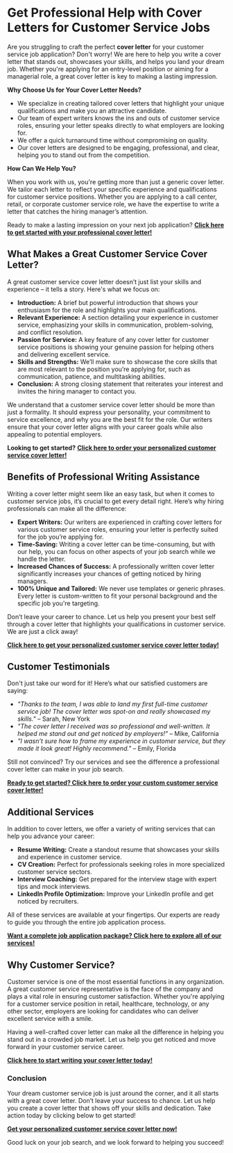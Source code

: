 # Get Professional Help with Cover Letters for Customer Service Jobs

Are you struggling to craft the perfect **cover letter** for your customer service job application? Don't worry! We are here to help you write a cover letter that stands out, showcases your skills, and helps you land your dream job. Whether you're applying for an entry-level position or aiming for a managerial role, a great cover letter is key to making a lasting impression.

**Why Choose Us for Your Cover Letter Needs?**

- We specialize in creating tailored cover letters that highlight your unique qualifications and make you an attractive candidate.
- Our team of expert writers knows the ins and outs of customer service roles, ensuring your letter speaks directly to what employers are looking for.
- We offer a quick turnaround time without compromising on quality.
- Our cover letters are designed to be engaging, professional, and clear, helping you to stand out from the competition.

**How Can We Help You?**

When you work with us, you're getting more than just a generic cover letter. We tailor each letter to reflect your specific experience and qualifications for customer service positions. Whether you are applying to a call center, retail, or corporate customer service role, we have the expertise to write a letter that catches the hiring manager’s attention.

Ready to make a lasting impression on your next job application? [**Click here to get started with your professional cover letter!**](https://tinyurl.com/topessay?keyword=cover+letters+customer+service)

## What Makes a Great Customer Service Cover Letter?

A great customer service cover letter doesn’t just list your skills and experience – it tells a story. Here's what we focus on:

- **Introduction:** A brief but powerful introduction that shows your enthusiasm for the role and highlights your main qualifications.
- **Relevant Experience:** A section detailing your experience in customer service, emphasizing your skills in communication, problem-solving, and conflict resolution.
- **Passion for Service:** A key feature of any cover letter for customer service positions is showing your genuine passion for helping others and delivering excellent service.
- **Skills and Strengths:** We’ll make sure to showcase the core skills that are most relevant to the position you’re applying for, such as communication, patience, and multitasking abilities.
- **Conclusion:** A strong closing statement that reiterates your interest and invites the hiring manager to contact you.

We understand that a customer service cover letter should be more than just a formality. It should express your personality, your commitment to service excellence, and why you are the best fit for the role. Our writers ensure that your cover letter aligns with your career goals while also appealing to potential employers.

**Looking to get started?** [**Click here to order your personalized customer service cover letter!**](https://tinyurl.com/topessay?keyword=cover+letters+customer+service)

## Benefits of Professional Writing Assistance

Writing a cover letter might seem like an easy task, but when it comes to customer service jobs, it’s crucial to get every detail right. Here’s why hiring professionals can make all the difference:

- **Expert Writers:** Our writers are experienced in crafting cover letters for various customer service roles, ensuring your letter is perfectly suited for the job you’re applying for.
- **Time-Saving:** Writing a cover letter can be time-consuming, but with our help, you can focus on other aspects of your job search while we handle the letter.
- **Increased Chances of Success:** A professionally written cover letter significantly increases your chances of getting noticed by hiring managers.
- **100% Unique and Tailored:** We never use templates or generic phrases. Every letter is custom-written to fit your personal background and the specific job you're targeting.

Don’t leave your career to chance. Let us help you present your best self through a cover letter that highlights your qualifications in customer service. We are just a click away!

[**Click here to get your personalized customer service cover letter today!**](https://tinyurl.com/topessay?keyword=cover+letters+customer+service)

## Customer Testimonials

Don't just take our word for it! Here’s what our satisfied customers are saying:

- _"Thanks to the team, I was able to land my first full-time customer service job! The cover letter was spot-on and really showcased my skills."_ – Sarah, New York
- _"The cover letter I received was so professional and well-written. It helped me stand out and get noticed by employers!"_ – Mike, California
- _"I wasn’t sure how to frame my experience in customer service, but they made it look great! Highly recommend."_ – Emily, Florida

Still not convinced? Try our services and see the difference a professional cover letter can make in your job search.

[**Ready to get started? Click here to order your custom customer service cover letter!**](https://tinyurl.com/topessay?keyword=cover+letters+customer+service)

## Additional Services

In addition to cover letters, we offer a variety of writing services that can help you advance your career:

- **Resume Writing:** Create a standout resume that showcases your skills and experience in customer service.
- **CV Creation:** Perfect for professionals seeking roles in more specialized customer service sectors.
- **Interview Coaching:** Get prepared for the interview stage with expert tips and mock interviews.
- **LinkedIn Profile Optimization:** Improve your LinkedIn profile and get noticed by recruiters.

All of these services are available at your fingertips. Our experts are ready to guide you through the entire job application process.

[**Want a complete job application package? Click here to explore all of our services!**](https://tinyurl.com/topessay?keyword=cover+letters+customer+service)

## Why Customer Service?

Customer service is one of the most essential functions in any organization. A great customer service representative is the face of the company and plays a vital role in ensuring customer satisfaction. Whether you're applying for a customer service position in retail, healthcare, technology, or any other sector, employers are looking for candidates who can deliver excellent service with a smile.

Having a well-crafted cover letter can make all the difference in helping you stand out in a crowded job market. Let us help you get noticed and move forward in your customer service career.

[**Click here to start writing your cover letter today!**](https://tinyurl.com/topessay?keyword=cover+letters+customer+service)

### Conclusion

Your dream customer service job is just around the corner, and it all starts with a great cover letter. Don’t leave your success to chance. Let us help you create a cover letter that shows off your skills and dedication. Take action today by clicking below to get started!

[**Get your personalized customer service cover letter now!**](https://tinyurl.com/topessay?keyword=cover+letters+customer+service)

Good luck on your job search, and we look forward to helping you succeed!

